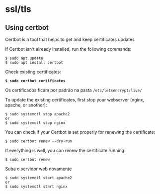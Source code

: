 # ssl/tls

## Using certbot

Certbot is a tool that helps to get and keep certificates updates

If Certbot isn't already installed, run the following commands:

```
$ sudo apt update
$ sudo apt install certbot
```

Check existing certificates:

<pre><code><strong>$ sudo certbot certificates
</strong></code></pre>

Os certificados ficam por padrão na pasta `/etc/letsencrypt/live/`

To update the existing certificates, first stop your webserver (nginx, apache, or another):

```
$ sudo systemctl stop apache2
or
$ sudo systemctl stop nginx
```

You can check if your Certbot is set properly for renewing the certificate:

```
$ sudo certbot renew --dry-run
```

If everything is well, you can renew the certificate running:

```
$ sudo certbot renew
```

Suba o servidor web novamente

```
$ sudo systemctl start apache2
or
$ sudo systemctl start nginx
```

